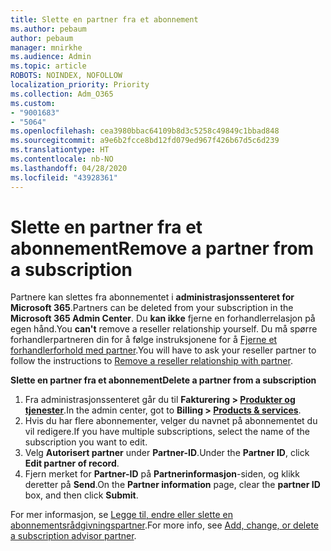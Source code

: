 ```yaml
---
title: Slette en partner fra et abonnement
ms.author: pebaum
author: pebaum
manager: mnirkhe
ms.audience: Admin
ms.topic: article
ROBOTS: NOINDEX, NOFOLLOW
localization_priority: Priority
ms.collection: Adm_O365
ms.custom:
- "9001683"
- "5064"
ms.openlocfilehash: cea3980bbac64109b8d3c5258c49849c1bbad848
ms.sourcegitcommit: a9e6b2fcce8bd12fd079ed967f426b67d5c6d239
ms.translationtype: HT
ms.contentlocale: nb-NO
ms.lasthandoff: 04/28/2020
ms.locfileid: "43928361"
---
```

# <a name="remove-a-partner-from-a-subscription"></a><span data-ttu-id="fade3-102">Slette en partner fra et abonnement</span><span class="sxs-lookup"><span data-stu-id="fade3-102">Remove a partner from a subscription</span></span>

<span data-ttu-id="fade3-103">Partnere kan slettes fra abonnementet i **administrasjonssenteret for Microsoft 365**.</span><span class="sxs-lookup"><span data-stu-id="fade3-103">Partners can be deleted from your subscription in the **Microsoft 365 Admin Center**.</span></span> <span data-ttu-id="fade3-104">Du **kan ikke** fjerne en forhandlerrelasjon på egen hånd.</span><span class="sxs-lookup"><span data-stu-id="fade3-104">You **can't** remove a reseller relationship yourself.</span></span> <span data-ttu-id="fade3-105">Du må spørre forhandlerpartneren din for å følge instruksjonene for å [Fjerne et forhandlerforhold med partner](https://docs.microsoft.com/partner-center/remove-a-relationship).</span><span class="sxs-lookup"><span data-stu-id="fade3-105">You will have to ask your reseller partner to follow the instructions to [Remove a reseller relationship with partner](https://docs.microsoft.com/partner-center/remove-a-relationship).</span></span>

<span data-ttu-id="fade3-106">**Slette en partner fra et abonnement**</span><span class="sxs-lookup"><span data-stu-id="fade3-106">**Delete a partner from a subscription**</span></span>

1. <span data-ttu-id="fade3-107">Fra administrasjonssenteret går du til **Fakturering > [Produkter og tjenester](https://go.microsoft.com/fwlink/p/?linkid=842054)**.</span><span class="sxs-lookup"><span data-stu-id="fade3-107">In the admin center, got to **Billing > [Products & services](https://go.microsoft.com/fwlink/p/?linkid=842054)**.</span></span>
2. <span data-ttu-id="fade3-108">Hvis du har flere abonnementer, velger du navnet på abonnementet du vil redigere.</span><span class="sxs-lookup"><span data-stu-id="fade3-108">If you have multiple subscriptions, select the name of the subscription you want to edit.</span></span>
3. <span data-ttu-id="fade3-109">Velg **Autorisert partner** under **Partner-ID**.</span><span class="sxs-lookup"><span data-stu-id="fade3-109">Under the **Partner ID**, click **Edit partner of record**.</span></span>
4. <span data-ttu-id="fade3-110">Fjern merket for **Partner-ID** på **Partnerinformasjon**-siden, og klikk deretter på **Send**.</span><span class="sxs-lookup"><span data-stu-id="fade3-110">On the **Partner information** page, clear the **partner ID** box, and then click **Submit**.</span></span>

<span data-ttu-id="fade3-111">For mer informasjon, se [Legge til, endre eller slette en abonnementsrådgivningspartner](https://docs.microsoft.com/microsoft-365/admin/misc/add-partner?view=o365-worldwide).</span><span class="sxs-lookup"><span data-stu-id="fade3-111">For more info, see [Add, change, or delete a subscription advisor partner](https://docs.microsoft.com/microsoft-365/admin/misc/add-partner?view=o365-worldwide).</span></span>
